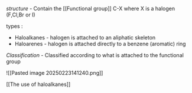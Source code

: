 *structure* - Contain the [[Functional group]] C-X where X is a halogen (F,Cl,Br or I)

types :
+ Haloalkanes - halogen is attached to an aliphatic skeleton
+ Haloarenes - halogen is attached directly to a benzene (aromatic) ring

*Classification* - Classified according to what is attached to the functional group

![[Pasted image 20250223141240.png]]

[[The use of haloalkanes]]
